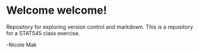 # Welcome welcome!

Repository for exploring version control and markdown.
This is a repository for a STAT545 class exercise.

-Nicole Mak
